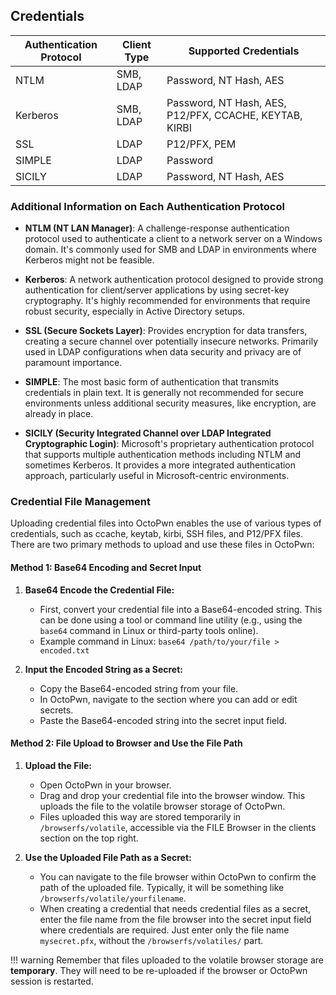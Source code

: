 ## Credentials


| Authentication Protocol | Client Type | Supported Credentials |
| --- | --- | --- |
| NTLM | SMB, LDAP | Password, NT Hash, AES |
| Kerberos | SMB, LDAP | Password, NT Hash, AES, P12/PFX, CCACHE, KEYTAB, KIRBI |
| SSL | LDAP | P12/PFX, PEM |
| SIMPLE | LDAP | Password |
| SICILY | LDAP | Password, NT Hash, AES |

### Additional Information on Each Authentication Protocol

*   **NTLM (NT LAN Manager)**: A challenge-response authentication protocol used to authenticate a client to a network server on a Windows domain. It's commonly used for SMB and LDAP in environments where Kerberos might not be feasible.
    
*   **Kerberos**: A network authentication protocol designed to provide strong authentication for client/server applications by using secret-key cryptography. It's highly recommended for environments that require robust security, especially in Active Directory setups.
    
*   **SSL (Secure Sockets Layer)**: Provides encryption for data transfers, creating a secure channel over potentially insecure networks. Primarily used in LDAP configurations when data security and privacy are of paramount importance.
    
*   **SIMPLE**: The most basic form of authentication that transmits credentials in plain text. It is generally not recommended for secure environments unless additional security measures, like encryption, are already in place.
    
*   **SICILY (Security Integrated Channel over LDAP Integrated Cryptographic Login)**: Microsoft's proprietary authentication protocol that supports multiple authentication methods including NTLM and sometimes Kerberos. It provides a more integrated authentication approach, particularly useful in Microsoft-centric environments.

### Credential File Management

Uploading credential files into OctoPwn enables the use of various types of credentials, such as ccache, keytab, kirbi, SSH files, and P12/PFX files. There are two primary methods to upload and use these files in OctoPwn:

#### Method 1: Base64 Encoding and Secret Input

1.  **Base64 Encode the Credential File:**
    
    *   First, convert your credential file into a Base64-encoded string. This can be done using a tool or command line utility (e.g., using the `base64` command in Linux or third-party tools online).
    *   Example command in Linux: `base64 /path/to/your/file > encoded.txt`

2.  **Input the Encoded String as a Secret:**
    
    *   Copy the Base64-encoded string from your file.
    *   In OctoPwn, navigate to the section where you can add or edit secrets.
    *   Paste the Base64-encoded string into the secret input field.

#### Method 2: File Upload to Browser and Use the File Path

1.  **Upload the File:**
    
    *   Open OctoPwn in your browser.
    *   Drag and drop your credential file into the browser window. This uploads the file to the volatile browser storage of OctoPwn.
    *   Files uploaded this way are stored temporarily in `/browserfs/volatile`, accessible via the FILE Browser in the clients section on the top right.

2.  **Use the Uploaded File Path as a Secret:**
    
    *   You can navigate to the file browser within OctoPwn to confirm the path of the uploaded file. Typically, it will be something like `/browserfs/volatile/yourfilename`.
    *   When creating a credential that needs credential files as a secret, enter the file name from the file browser into the secret input field where credentials are required. Just enter only the file name `mysecret.pfx`, without the `/browserfs/volatiles/` part. 

!!! warning
	Remember that files uploaded to the volatile browser storage are **temporary**. They will need to be re-uploaded if the browser or OctoPwn session is restarted.